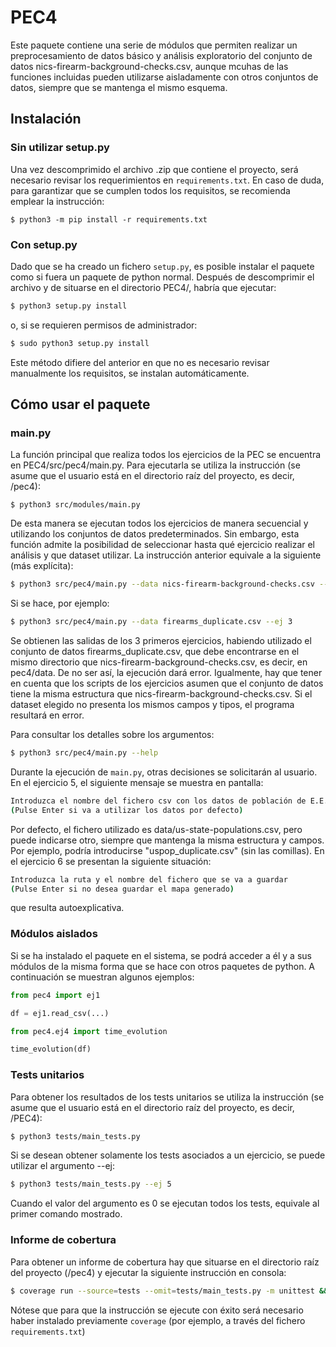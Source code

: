 # PEC4

Este paquete contiene una serie de módulos que permiten realizar un preprocesamiento de datos básico y análisis exploratorio del conjunto de datos nics-firearm-background-checks.csv, aunque mcuhas de las funciones incluidas pueden utilizarse aisladamente con otros conjuntos de datos, siempre que se mantenga el mismo esquema.


## Instalación

### Sin utilizar setup.py

Una vez descomprimido el archivo .zip que contiene el proyecto, será necesario revisar los requerimientos en `requirements.txt`. En caso de duda, para garantizar que se cumplen todos los requisitos, se recomienda emplear la instrucción:

```
$ python3 -m pip install -r requirements.txt

```

### Con setup.py

Dado que se ha creado un fichero `setup.py`, es posible instalar el paquete como si fuera un paquete de python normal. Después de descomprimir el archivo y de situarse en el directorio PEC4/, habría que ejecutar:

```bash
$ python3 setup.py install

```
o, si se requieren permisos de administrador:

```bash
$ sudo python3 setup.py install

```

Este método difiere del anterior en que no es necesario revisar manualmente los requisitos, se instalan automáticamente.


## Cómo usar el paquete


### main.py

La función principal que realiza todos los ejercicios de la PEC se encuentra en PEC4/src/pec4/main.py. Para ejecutarla se utiliza la instrucción (se asume que el usuario está en el directorio raíz del proyecto, es decir, /pec4):

```
$ python3 src/modules/main.py

```
De esta manera se ejecutan todos los ejercicios de manera secuencial y utilizando los conjuntos de datos predeterminados. Sin embargo, esta función admite la posibilidad de seleccionar hasta qué ejercicio realizar el análisis y que dataset utilizar. La instrucción anterior equivale a la siguiente (más explícita):


```bash
$ python3 src/pec4/main.py --data nics-firearm-background-checks.csv --ej 6

```

Si se hace, por ejemplo:

```bash
$ python3 src/pec4/main.py --data firearms_duplicate.csv --ej 3

```

Se obtienen las salidas de los 3 primeros ejercicios, habiendo utilizado el conjunto de datos firearms_duplicate.csv, que debe encontrarse en el mismo directorio que nics-firearm-background-checks.csv, es decir, en pec4/data. De no ser así, la ejecución dará error. Igualmente, hay que tener en cuenta que los scripts de los ejercicios asumen que el conjunto de datos tiene la misma estructura que nics-firearm-background-checks.csv. Si el dataset elegido no presenta los mismos campos y tipos, el programa resultará en error.

Para consultar los detalles sobre los argumentos:

```bash
$ python3 src/pec4/main.py --help

```

Durante la ejecución de `main.py`, otras decisiones se solicitarán al usuario. En el ejercicio 5, el siguiente mensaje se muestra en pantalla:

```bash
Introduzca el nombre del fichero csv con los datos de población de E.E.U.U.
(Pulse Enter si va a utilizar los datos por defecto)

```

Por defecto, el fichero utilizado es data/us-state-populations.csv, pero puede indicarse otro, siempre que mantenga la misma estructura y campos. Por ejemplo, podría introducirse "uspop_duplicate.csv" (sin las comillas). En el ejercicio 6 se presentan la siguiente situación:

```bash
Introduzca la ruta y el nombre del fichero que se va a guardar
(Pulse Enter si no desea guardar el mapa generado)

```

que resulta autoexplicativa.


### Módulos aislados

Si se ha instalado el paquete en el sistema, se podrá acceder a él y a sus módulos de la misma forma que se hace con otros paquetes de python. A continuación se muestran algunos ejemplos:

```python
from pec4 import ej1

df = ej1.read_csv(...)

```

```python
from pec4.ej4 import time_evolution

time_evolution(df)

```


### Tests unitarios

Para obtener los resultados de los tests unitarios se utiliza la instrucción (se asume que el usuario está en el directorio raíz del proyecto, es decir, /PEC4):

```bash
$ python3 tests/main_tests.py

```

Si se desean obtener solamente los tests asociados a un ejercicio, se puede utilizar el argumento --ej:

```bash
$ python3 tests/main_tests.py --ej 5

```

Cuando el valor del argumento es 0 se ejecutan todos los tests, equivale al primer comando mostrado.

### Informe de cobertura

Para obtener un informe de cobertura hay que situarse en el directorio raíz del proyecto (/pec4) y ejecutar la siguiente instrucción en consola:

```bash
$ coverage run --source=tests --omit=tests/main_tests.py -m unittest && coverage report

```

Nótese que para que la instrucción se ejecute con éxito será necesario haber instalado previamente `coverage` (por ejemplo, a través del fichero `requirements.txt`)
